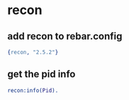 # recon

## add recon to rebar.config

``` erlang
{recon, "2.5.2"}
```

## get the pid info

``` erlang
recon:info(Pid).
```
